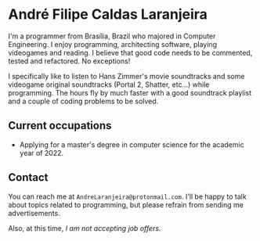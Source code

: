 # André Filipe Caldas Laranjeira

I'm a programmer from Brasília, Brazil who majored in Computer Engineering. I enjoy programming, architecting software, playing videogames and reading. I believe that good code needs to be commented, tested and refactored. No exceptions!

I specifically like to listen to Hans Zimmer's movie soundtracks and some videogame original soundtracks (Portal 2, Shatter, etc...) while programming. The hours fly by much faster with a good soundtrack playlist and a couple of coding problems to be solved.

## Current occupations

* Applying for a master's degree in computer science for the academic year of 2022.

## Contact

You can reach me at `AndreLaranjeira@protonmail.com`. I'll be happy to talk about topics related to programming, but please refrain from sending me advertisements. 

Also, at this time, _I am not accepting job offers._
